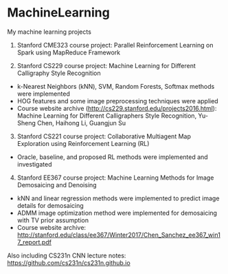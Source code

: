 # MachineLearning
My machine learning projects

1. Stanford CME323 course project: Parallel Reinforcement Learning on Spark using MapReduce Framework

2. Stanford CS229 course project: Machine Learning for Different Calligraphy Style Recognition

- k-Nearest Neighbors (kNN), SVM, Random Forests, Softmax methods were implemented
- HOG features and some image preprocessing techniques were applied
- Course website archive (http://cs229.stanford.edu/projects2016.html): Machine Learning for Different Calligraphers Style Recognition, Yu-Sheng Chen, Haihong Li, Guangjun Su

3. Stanford CS221 course project: Collaborative Multiagent Map Exploration using Reinforcement Learning (RL)

- Oracle, baseline, and proposed RL methods were implemented and investigated

4. Stanford EE367 course project: Machine Learning Methods for Image Demosaicing and Denoising

- kNN and linear regression methods were implemented to predict image details for demosaicing
- ADMM image optimization method were implemented for demosaicing with TV prior assumption
- Course website archive: http://stanford.edu/class/ee367/Winter2017/Chen_Sanchez_ee367_win17_report.pdf

Also including CS231n CNN lecture notes: https://github.com/cs231n/cs231n.github.io
